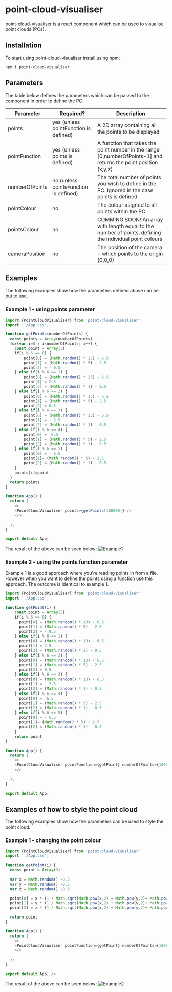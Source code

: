 # point-cloud-visualiser

point-cloud-visualiser is a react component which can be used to visualise point clouds (PCs).

## Installation

To start using point-cloud-visualiser install using npm:
```
npm i point-cloud-visualiser
```

## Parameters

The table below defines the parameters which can be passed to the component in order to define the PC.

Parameter           | Required?                                 | Description                                                                                                       |
------------------- | ----------------------------------------- | ----------------------------------------------------------------------------------------------------------------- |
points              | yes (unless pointFunction is defined)     | A 2D array containing all the points to be displayed                                                              |
pointFunction       | yes (unless points is defined)            | A function that takes the point number in the range [0,numberOfPoints-1] and returns the point position (x,y,z)   |
numberOfPoints      | no (unless pointsFunction is defined)     | The total number of points you wish to define in the PC. Ignored in the case points is defined                    |
pointColour         | no                                        | The colour asigned to all points within the PC                                                                    |
pointsColour        | no                                        | COMMING SOON! An array with length equal to the number of points, defining the individual point colours           |
cameraPosition      | no                                        | The position of the camera - which points to the origin (0,0,0)                                                   |

## Examples

The following examples show how the parameters defined above can be put to use.

### Example 1 - using points parameter

```js
import {PointCloudVisualiser} from 'point-cloud-visualiser'
import './App.css';

function getPoints(numberOfPoints) {
  const points = Array(numberOfPoints)
  for(var i=0 ; i<numberOfPoints; i++) {
    const point = Array(3)
    if(i % 6 == 0) {
        point[0] = (Math.random() * 13) - 6.5
        point[1] = (Math.random() * 5) - 2.5
        point[2] = - 0.5
    } else if(i % 6 == 1) {
        point[0] = (Math.random() * 13) - 6.5
        point[1] = 2.5
        point[2] = (Math.random() * 1) - 0.5
    } else if(i % 6 == 2) {
        point[0] = (Math.random() * 13) - 6.5
        point[1] = (Math.random() * 5) - 2.5
        point[2] = 0.5
    } else if(i % 6 == 3) {
        point[0] = (Math.random() * 13) - 6.5
        point[1] = - 2.5
        point[2] = (Math.random() * 1) - 0.5
    } else if(i % 6 == 4) {
        point[0] =  6.5
        point[1] = (Math.random() * 5) - 2.5
        point[2] = (Math.random() * 1) - 0.5
    } else if(i % 6 == 5) {
        point[0] = - 6.5
        point[1]= (Math.random() * 5) - 2.5
        point[2] = (Math.random() * 1) - 0.5
    }
    points[i]=point
  }
  return points
}

function App() {
  return (
    <>
    <PointCloudVisualiser points={getPoints(100000)} />
    </>
    
  );
}

export default App;
```

The result of the above can be seen below:
![Example1](/images/example1.png)

### Example 2 - using the points function parameter

Example 1 is a good approach where you're reading points in from a file. However when you want to define the points using a function use this approach. The outcome is identical to example 1.

```js
import {PointCloudVisualiser} from 'point-cloud-visualiser'
import './App.css';

function getPoint(i) {
    const point = Array(3)
    if(i % 6 == 0) {
      point[0] = (Math.random() * 13) - 6.5
      point[1] = (Math.random() * 5) - 2.5
      point[2] = - 0.5
    } else if(i % 6 == 1) {
      point[0] = (Math.random() * 13) - 6.5
      point[1] = 2.5
      point[2] = (Math.random() * 1) - 0.5
    } else if(i % 6 == 2) {
      point[0] = (Math.random() * 13) - 6.5
      point[1] = (Math.random() * 5) - 2.5
      point[2] = 0.5
    } else if(i % 6 == 3) {
      point[0] = (Math.random() * 13) - 6.5
      point[1] = - 2.5
      point[2] = (Math.random() * 1) - 0.5
    } else if(i % 6 == 4) {
      point[0] =  6.5
      point[1] = (Math.random() * 5) - 2.5
      point[2] = (Math.random() * 1) - 0.5
    } else if(i % 6 == 5) {
      point[0] = - 6.5
      point[1]= (Math.random() * 5) - 2.5
      point[2] = (Math.random() * 1) - 0.5
    }
    return point
}

function App() {
  return (
    <>
    <PointCloudVisualiser pointFunction={getPoint} numberOfPoints={100000} />
    </>
    
  );
}

export default App;
```

## Examples of how to style the point cloud

The following examples show how the parameters can be used to style the point cloud.

### Example 1 - changing the point colour

```js
import {PointCloudVisualiser} from 'point-cloud-visualiser'
import './App.css';

function getPoint(i) {
  const point = Array(3)
  
  var x = Math.random() -0.5
  var y = Math.random() -0.5
  var z = Math.random() -0.5

  point[0] = x * (1 / Math.sqrt(Math.pow(x,2) + Math.pow(y,2)+ Math.pow(z,2))) * 5
  point[1] = y * (1 / Math.sqrt(Math.pow(x,2) + Math.pow(y,2)+ Math.pow(z,2))) * 5
  point[2] = z * (1 / Math.sqrt(Math.pow(x,2) + Math.pow(y,2)+ Math.pow(z,2))) * 5

  return point
}

function App() {
  return (
    <>
    <PointCloudVisualiser pointFunction={getPoint} numberOfPoints={100000} pointColour={'#33E3FF'} />
    </>
    
  );
}

export default App; />
```

The result of the above can be seen below:
![Example2](/images/example2.png)